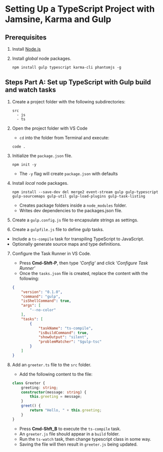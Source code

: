 # Setting Up a TypeScript Project with Jamsine, Karma and Gulp

## Prerequisites

1. Install [Node.js](https://nodejs.org/en)
	
2. Install *global* node packages.
	```
	npm install gulp typescript karma-cli phantomjs -g
	```

## Steps Part A: Set up TypeScript with Gulp build and watch tasks

1. Create a project folder with the following subdirectories:
	```shell
    src
      - js
      - ts
	```
    
2. Open the project folder with VS Code
	- `cd` into the folder from Terminal and execute:
	```shell
	code .
	```
	
3. Initialize the `package.json` file.
	```shell
	npm init -y
	```
	- The `-y` flag will create `package.json` with defaults

4. Install *local* node packages.
	```shell
	npm install --save-dev del merge2 event-stream gulp gulp-typescript gulp-sourcemaps gulp-util gulp-load-plugins gulp-task-listing
	```
	- Creates package folders inside a `node_modules` folder.
	- Writes dev dependencies to the packages.json file.
    
5. Create a `gulp.config.js` file to encapsulate strings as settings.

6. Create a `gulpfile.js` file to define gulp tasks.
  - Include a `ts-compile` task for transpiling TypeScript to JavaScript.
  - Optionally generate source maps and type definitions.

7. Configure the Task Runner in VS Code.
	- Press **Cmd-Shft-P**, then type *'Config'* and click *'Configure Task Runner'*
	- Once the `tasks.json` file is created, replace the content with the following:
	
	```json
	{
		"version": "0.1.0",
		"command": "gulp",
		"isShellCommand": true,
		"args": [
			"--no-color"
		],
		"tasks": [
			{
				"taskName": "ts-compile",
				"isBuildCommand": true,
				"showOutput": "silent",
                "problemMatcher": "$gulp-tsc"
			}
		]
	}
	```	
    
8. Add an `greeter.ts` file to the `src` folder.
	- Add the following content to the file:
	```typescript
    class Greeter {
        greeting: string;
        constructor(message: string) {
            this.greeting = message;
        }
        greet() {
            return "Hello, " + this.greeting;
        }
    }
	```
	- Press **Cmd-Shft_B** to execute the `ts-compile` task.
	- An `greeter.js` file should appear in a `build` folder.
	- Run the `ts-watch` task, then change typescript class in some way.
	- Saving the file will then result in `greeter.js` being updated.
	
